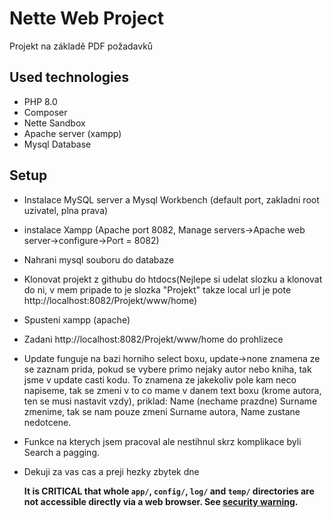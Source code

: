 # Nette Web Project

Projekt na základě PDF požadavků

## Used technologies

- PHP 8.0
- Composer
- Nette Sandbox
- Apache server (xampp)
- Mysql Database

## Setup

- Instalace MySQL server  a Mysql Workbench (default port, zakladni root uzivatel, plna prava)
- instalace Xampp (Apache port 8082, Manage servers->Apache web server->configure->Port = 8082)
- Nahrani mysql souboru do databaze
- Klonovat projekt z githubu do htdocs(Nejlepe si udelat slozku a klonovat do ni, v mem pripade to je slozka "Projekt" takze local url je pote http://localhost:8082/Projekt/www/home)
- Spusteni xampp (apache)
- Zadani http://localhost:8082/Projekt/www/home do prohlizece
- Update funguje na bazi horniho select boxu, update->none znamena ze se zaznam prida, pokud se vybere primo nejaky autor nebo kniha, tak jsme v update casti kodu. To znamena ze jakekoliv pole kam neco napiseme, tak se zmeni v to co mame v danem text boxu (krome autora, ten se musi nastavit vzdy), priklad:
  Name (nechame prazdne) Surname zmenime, tak se nam pouze zmeni Surname autora, Name zustane nedotcene.
- Funkce na kterych jsem pracoval ale nestihnul skrz komplikace byli Search a pagging.
- Dekuji za vas cas a preji hezky zbytek dne

  **It is CRITICAL that whole `app/`, `config/`, `log/` and `temp/` directories are not accessible directly
  via a web browser. See [security warning](https://nette.org/security-warning).**
